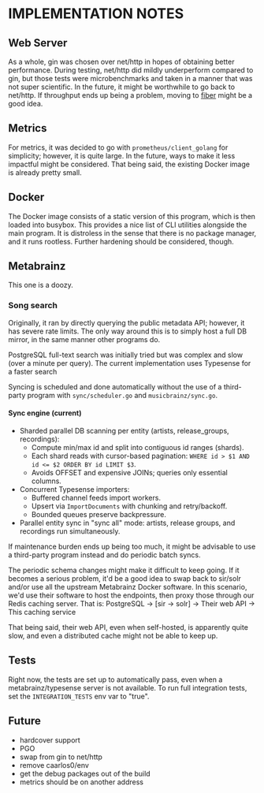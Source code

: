 # IMPLEMENTATION NOTES

## Web Server
As a whole, gin was chosen over net/http in hopes of obtaining better performance. During testing, net/http did mildly underperform compared to gin, but those tests were microbenchmarks and taken in a manner that was not super scientific. In the future, it might be worthwhile to go back to net/http. If throughput ends up being a problem, moving to [fiber](https://gofiber.io/) might be a good idea.

## Metrics
For metrics, it was decided to go with `prometheus/client_golang` for simplicity; however, it is quite large. In the future, ways to make it less impactful might be considered. That being said, the existing Docker image is already pretty small.

## Docker 
The Docker image consists of a static version of this program, which is then loaded into busybox. This provides a nice list of CLI utilities alongside the main program. It is distroless in the sense that there is no package manager, and it runs rootless. Further hardening should be considered, though.

## Metabrainz
This one is a doozy.

### Song search

Originally, it ran by directly querying the public metadata API; however, it has severe rate limits. The only way around this is to simply host a full DB mirror, in the same manner other programs do. 

PostgreSQL full-text search was initially tried but was complex and slow (over a minute per query). The current implementation uses Typesense for a faster search

Syncing is scheduled and done automatically without the use of a third-party program with `sync/scheduler.go` and `musicbrainz/sync.go`.

#### Sync engine (current)

- Sharded parallel DB scanning per entity (artists, release_groups, recordings):
	- Compute min/max id and split into contiguous id ranges (shards).
	- Each shard reads with cursor-based pagination: `WHERE id > $1 AND id <= $2 ORDER BY id LIMIT $3`.
	- Avoids OFFSET and expensive JOINs; queries only essential columns.
- Concurrent Typesense importers:
	- Buffered channel feeds import workers.
	- Upsert via `ImportDocuments` with chunking and retry/backoff.
	- Bounded queues preserve backpressure.
- Parallel entity sync in "sync all" mode: artists, release groups, and recordings run simultaneously.

If maintenance burden ends up being too much, it might be advisable to use a third-party program instead and do periodic batch syncs. 

The periodic schema changes might make it difficult to keep going. If it becomes a serious problem, it'd be a good idea to swap back to sir/solr and/or use all the upstream Metabrainz Docker software. In this scenario, we'd use their software to host the endpoints, then proxy those through our Redis caching server. That is:
PostgreSQL -> [sir -> solr] -> Their web API -> This caching service

That being said, their web API, even when self-hosted, is apparently quite slow, and even a distributed cache might not be able to keep up.


## Tests
Right now, the tests are set up to automatically pass, even when a metabrainz/typesense server is not available. To run full integration tests, set the `INTEGRATION_TESTS` env var to "true".

## Future
- hardcover support
- PGO
- swap from gin to net/http
- remove caarlos0/env
- get the debug packages out of the build
- metrics should be on another address
